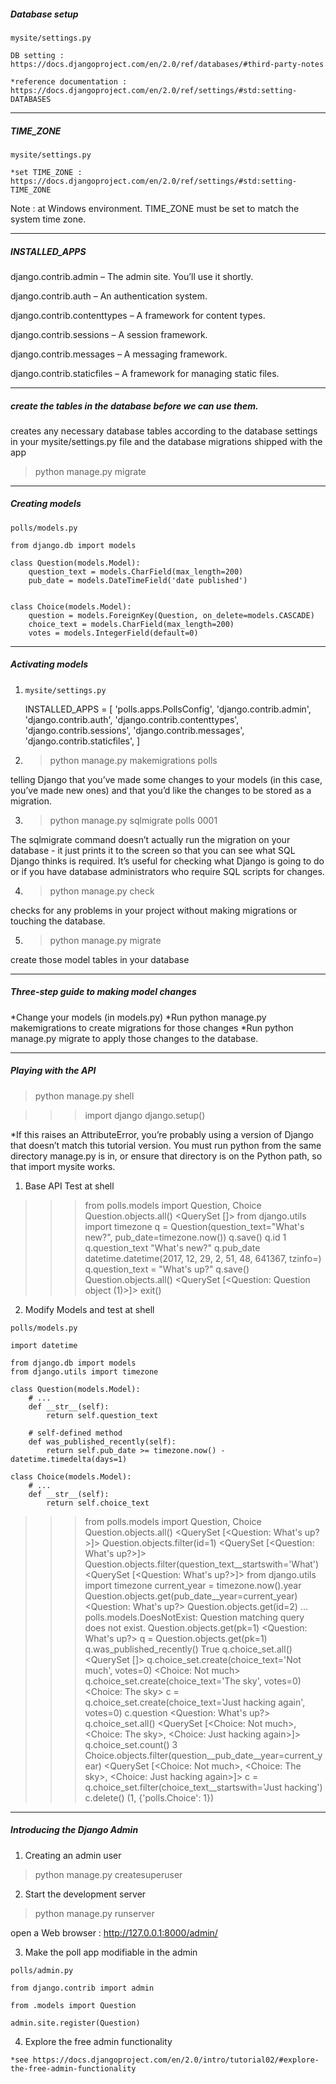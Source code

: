 ##### Database setup

`mysite/settings.py`

`DB setting : https://docs.djangoproject.com/en/2.0/ref/databases/#third-party-notes`

`*reference documentation : https://docs.djangoproject.com/en/2.0/ref/settings/#std:setting-DATABASES`

------------------------------------------------------------------------------------
##### TIME_ZONE

`mysite/settings.py`

`*set TIME_ZONE : https://docs.djangoproject.com/en/2.0/ref/settings/#std:setting-TIME_ZONE`

Note : at Windows environment. TIME_ZONE must be set to match the system time zone.

------------------------------------------------------------------------------------
##### INSTALLED_APPS 

django.contrib.admin – The admin site. You’ll use it shortly.

django.contrib.auth – An authentication system.

django.contrib.contenttypes – A framework for content types.

django.contrib.sessions – A session framework.

django.contrib.messages – A messaging framework.

django.contrib.staticfiles – A framework for managing static files.

------------------------------------------------------------------------------------
##### create the tables in the database before we can use them.

creates any necessary database tables according to the database settings in your mysite/settings.py file 
and the database migrations shipped with the app

> python manage.py migrate

------------------------------------------------------------------------------------
##### Creating models

`polls/models.py`

    from django.db import models

    class Question(models.Model):
        question_text = models.CharField(max_length=200)
        pub_date = models.DateTimeField('date published')


    class Choice(models.Model):
        question = models.ForeignKey(Question, on_delete=models.CASCADE)
        choice_text = models.CharField(max_length=200)
        votes = models.IntegerField(default=0)

------------------------------------------------------------------------------------
##### Activating models

1. `mysite/settings.py`

    INSTALLED_APPS = [
        'polls.apps.PollsConfig',
        'django.contrib.admin',
        'django.contrib.auth',
        'django.contrib.contenttypes',
        'django.contrib.sessions',
        'django.contrib.messages',
        'django.contrib.staticfiles',
    ]

2. > python manage.py makemigrations polls

telling Django that you’ve made some changes to your models (in this case, you’ve made new ones) 
and that you’d like the changes to be stored as a migration.

3. > python manage.py sqlmigrate polls 0001

The sqlmigrate command doesn’t actually run the migration on your database - it just prints it to the screen so that you can see what SQL Django thinks is required. It’s useful for checking what Django is going to do or if you have database administrators who require SQL scripts for changes.

4. > python manage.py check

checks for any problems in your project without making migrations or touching the database.

5. > python manage.py migrate

create those model tables in your database

------------------------------------------------------------------------------------
##### Three-step guide to making model changes

*Change your models (in models.py)
*Run python manage.py makemigrations to create migrations for those changes
*Run python manage.py migrate to apply those changes to the database.

------------------------------------------------------------------------------------
##### Playing with the API

> python manage.py shell

>>> import django
>>> django.setup()

*If this raises an AttributeError, you’re probably using a version of Django that doesn’t match this tutorial version. 
You must run python from the same directory manage.py is in, or ensure that directory is on the Python path, so that import mysite works.

1. Base API Test at shell

>>> from polls.models import Question, Choice
>>> Question.objects.all()
<QuerySet []>
>>> from django.utils import timezone
>>> q = Question(question_text="What's new?", pub_date=timezone.now())
>>> q.save()
>>> q.id
1
>>> q.question_text
"What's new?"
>>> q.pub_date
datetime.datetime(2017, 12, 29, 2, 51, 48, 641367, tzinfo=<UTC>)
>>> q.question_text = "What's up?"
>>> q.save()
>>> Question.objects.all()
<QuerySet [<Question: Question object (1)>]>
>>> exit()

2. Modify Models and test at shell

`polls/models.py`

    import datetime

    from django.db import models
    from django.utils import timezone

    class Question(models.Model):
        # ...
        def __str__(self):
            return self.question_text

        # self-defined method
        def was_published_recently(self):
            return self.pub_date >= timezone.now() - datetime.timedelta(days=1)

    class Choice(models.Model):
        # ...
        def __str__(self):
            return self.choice_text

>>> from polls.models import Question, Choice
>>> Question.objects.all()
<QuerySet [<Question: What's up?>]>
>>> Question.objects.filter(id=1)
<QuerySet [<Question: What's up?>]>
>>> Question.objects.filter(question_text__startswith='What')
<QuerySet [<Question: What's up?>]>
>>> from django.utils import timezone
>>> current_year = timezone.now().year
>>> Question.objects.get(pub_date__year=current_year)
<Question: What's up?>
>>> Question.objects.get(id=2)
...
polls.models.DoesNotExist: Question matching query does not exist.
>>> Question.objects.get(pk=1)
<Question: What's up?>
>>> q = Question.objects.get(pk=1)
>>> q.was_published_recently()
True
>>> q.choice_set.all()
<QuerySet []>
>>> q.choice_set.create(choice_text='Not much', votes=0)
<Choice: Not much>
>>> q.choice_set.create(choice_text='The sky', votes=0)
<Choice: The sky>
>>> c = q.choice_set.create(choice_text='Just hacking again', votes=0)
>>> c.question
<Question: What's up?>
>>> q.choice_set.all()
<QuerySet [<Choice: Not much>, <Choice: The sky>, <Choice: Just hacking again>]>
>>> q.choice_set.count()
3
>>> Choice.objects.filter(question__pub_date__year=current_year)
<QuerySet [<Choice: Not much>, <Choice: The sky>, <Choice: Just hacking again>]>
>>> c = q.choice_set.filter(choice_text__startswith='Just hacking')
>>> c.delete()
(1, {'polls.Choice': 1})

------------------------------------------------------------------------------------
##### Introducing the Django Admin

1. Creating an admin user

> python manage.py createsuperuser

2. Start the development server

> python manage.py runserver

open a Web browser : http://127.0.0.1:8000/admin/

3. Make the poll app modifiable in the admin

`polls/admin.py`

    from django.contrib import admin

    from .models import Question

    admin.site.register(Question)

4. Explore the free admin functionality

`*see https://docs.djangoproject.com/en/2.0/intro/tutorial02/#explore-the-free-admin-functionality`